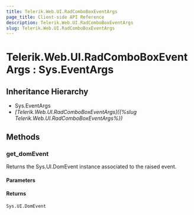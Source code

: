 ```yaml
---
title: Telerik.Web.UI.RadComboBoxEventArgs
page_title: Client-side API Reference
description: Telerik.Web.UI.RadComboBoxEventArgs
slug: Telerik.Web.UI.RadComboBoxEventArgs
---
```


# Telerik.Web.UI.RadComboBoxEventArgs : Sys.EventArgs 

## Inheritance Hierarchy

* Sys.EventArgs
* *[Telerik.Web.UI.RadComboBoxEventArgs]({%slug Telerik.Web.UI.RadComboBoxEventArgs%})*

## Methods

###  get_domEvent

Returns the Sys.UI.DomEvent instance associated to the raised event.

#### Parameters

#### Returns

`Sys.UI.DomEvent` 


